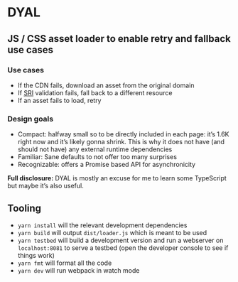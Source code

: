 # DYAL
## JS / CSS asset loader to enable retry and fallback use cases

### Use cases
 * If the CDN fails, download an asset from the original domain
 * If [SRI](https://www.w3.org/TR/SRI/) validation fails, fall back to a different resource
 * If an asset fails to load, retry

### Design goals
 * Compact: halfway small so to be directly included in each page: it’s 1.6K right now and it’s likely gonna shrink.
   This is why it does not have (and should not have) any external runtime dependencies
 * Familiar: Sane defaults to not offer too many surprises
 * Recognizable: offers a Promise based API for asynchronicity

**Full disclosure:** DYAL is mostly an excuse for me to learn some TypeScript but maybe it’s also useful.

## Tooling
 * `yarn install` will the relevant development dependencies
 * `yarn build` will output `dist/loader.js` which is meant to be used
 * `yarn testbed` will build a development version and run a webserver on `localhost:8081` to serve a testbed (open the
 developer console to see if things work)
 * `yarn fmt` will format all the code
 * `yarn dev` will run webpack in watch mode    
